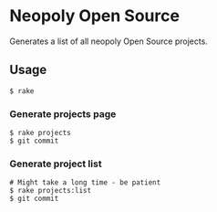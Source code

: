 # Neopoly Open Source

Generates a list of all neopoly Open Source projects.

## Usage

    $ rake

### Generate projects page

    $ rake projects
    $ git commit

### Generate project list

    # Might take a long time - be patient
    $ rake projects:list
    $ git commit
